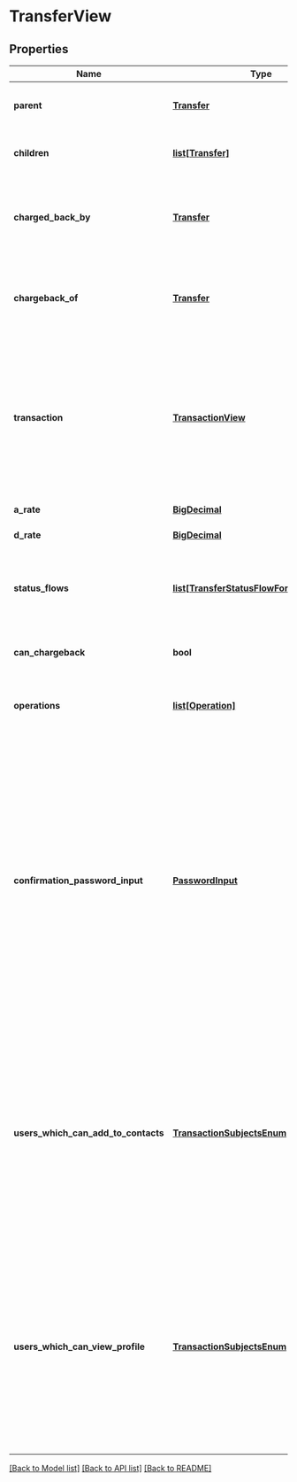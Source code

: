 # TransferView

## Properties
Name | Type | Description | Notes
------------ | ------------- | ------------- | -------------
**parent** | [**Transfer**](Transfer.md) | Reference to the parent transfer that generated this one, if any  | [optional] 
**children** | [**list[Transfer]**](Transfer.md) | Reference to the transfers generated by this one, if any  | [optional] 
**charged_back_by** | [**Transfer**](Transfer.md) | Reference to the transfer that has charged back this transfer. Only returned if this transfer has been charged back.  | [optional] 
**chargeback_of** | [**Transfer**](Transfer.md) | Reference to the transfer that this transfer has charged back. Only returned if this transfer is a chargeback.  | [optional] 
**transaction** | [**TransactionView**](TransactionView.md) | If this balance transfer was originated from a transaction (like a payment or scheduled payment), contains the reference to this transaction. Only returned if this &#x60;TransferView&#x60; is not already in a &#x60;TransactionView&#x60;.  | [optional] 
**a_rate** | [**BigDecimal**](BigDecimal.md) | The balance aging counter | [optional] 
**d_rate** | [**BigDecimal**](BigDecimal.md) | The balance maturity | [optional] 
**status_flows** | [**list[TransferStatusFlowForTransferView]**](TransferStatusFlowForTransferView.md) | List with each status this transfer has, with additional information, such as the flow and the log  | [optional] 
**can_chargeback** | **bool** | Can the authenticated user chargeback this transfer?  | [optional] 
**operations** | [**list[Operation]**](Operation.md) | The list of custom operations the logged user can run over this transfer  | [optional] 
**confirmation_password_input** | [**PasswordInput**](PasswordInput.md) | If a confirmation password is used, contains the definitions on how to request that password from the user. This confirmation password is required when performing sensible actions. Sometimes this is dynamic, for example, the confirmation might be configured to be used only once per session, or operations like payments may have a limit per day to be without confirmation (pinless).  | [optional] 
**users_which_can_add_to_contacts** | [**TransactionSubjectsEnum**](TransactionSubjectsEnum.md) | Reference to none, one of (from or to) or both subjects of a transaction (or transfer)  Possible values are: * both: Reference to both from and to subjects of the transaction * from: Reference to the transaction from * none: Reference to none of the transaction subjects * to: Reference to the transaction to  | [optional] 
**users_which_can_view_profile** | [**TransactionSubjectsEnum**](TransactionSubjectsEnum.md) | Reference to none, one of (from or to) or both subjects of a transaction (or transfer)  Possible values are: * both: Reference to both from and to subjects of the transaction * from: Reference to the transaction from * none: Reference to none of the transaction subjects * to: Reference to the transaction to  | [optional] 

[[Back to Model list]](../README.md#documentation-for-models) [[Back to API list]](../README.md#documentation-for-api-endpoints) [[Back to README]](../README.md)


